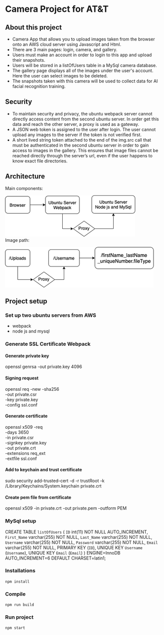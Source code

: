 # Camera Project for AT&T
## About this project
* Camera App that allows you to upload images taken from the browser onto an AWS cloud server using Javascript and Html.
* There are 3 main pages: login, camera, and gallery.
* Users must make an account in order to login to this app and upload their snapshots.
* Users will be stored in a listOfUsers table in a MySql camera database.
* The gallery page displays all of the images under the user's account. Here the user can select images to be deleted.
* The snapshots taken with this camera will be used to collect data for AI facial recognition training.
## Security
* To maintain security and privacy, the ubuntu webpack server cannot directly access content from the second ubuntu server. In order get this data and reach the other server, a proxy is used as a gateway.
* A JSON web token is assigned to the user after login. The user cannot upload any images to the server if the token is not verified first.
* A short lived string token attached to the end of the img.src call that must be authenticated in the second ubuntu server in order to gain access to images in the gallery. This ensures that image files cannot be reached directly through the server’s url, even if the user happens to know exact file directories. 

## Architecture
Main components:  
  
![Diagram](https://github.com/maggiezhou06/camera/blob/master/ubuntu_webpack_server/architecture.png)  
Image path:  
  
![Diagram](https://github.com/maggiezhou06/camera/blob/master/ubuntu_webpack_server/image_path.png)


## Project setup

### Set up two ubuntu servers from AWS
* webpack
* node js and mysql

### Generate SSL Certificate Webpack
#### Generate private key
openssl genrsa -out private.key 4096
#### Signing request
openssl req -new -sha256 \
    -out private.csr \
    -key private.key \
    -config ssl.conf 
#### Generate certificate
openssl x509 -req \
    -days 3650 \
    -in private.csr \
    -signkey private.key \
    -out private.crt \
    -extensions req_ext \
    -extfile ssl.conf
#### Add to keychain and trust certificate
sudo security add-trusted-cert -d -r trustRoot -k /Library/Keychains/System.keychain private.crt
#### Create pem file from certificate
openssl x509 -in private.crt -out private.pem -outform PEM

### MySql setup
CREATE TABLE `listOfUsers` (
  `ID` int(11) NOT NULL AUTO_INCREMENT,
  `First_Name` varchar(255) NOT NULL,
  `Last_Name` varchar(255) NOT NULL,
  `Username` varchar(255) NOT NULL,
  `Password` varchar(255) NOT NULL,
  `Email` varchar(255) NOT NULL,
  PRIMARY KEY (`ID`),
  UNIQUE KEY `Username` (`Username`),
  UNIQUE KEY `Email` (`Email`)
) ENGINE=InnoDB AUTO_INCREMENT=6 DEFAULT CHARSET=latin1;

### Installations
```
npm install
```
### Compile
```
npm run build
```
### Run project
```
npm start
```
